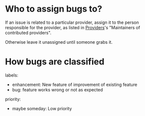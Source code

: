 # Who to assign bugs to?

If an issue is related to a particular provider, assign it to
the person responsible for the provider, as listed in
[Providers](../provider/index.md)'s "Maintainers of
contributed providers".

Otherwise leave it unassigned until someone grabs it.


# How bugs are classified

labels:

* enhancement: New feature of improvement of existing feature
* bug: feature works wrong or not as expected

priority:

* maybe someday: Low priority
